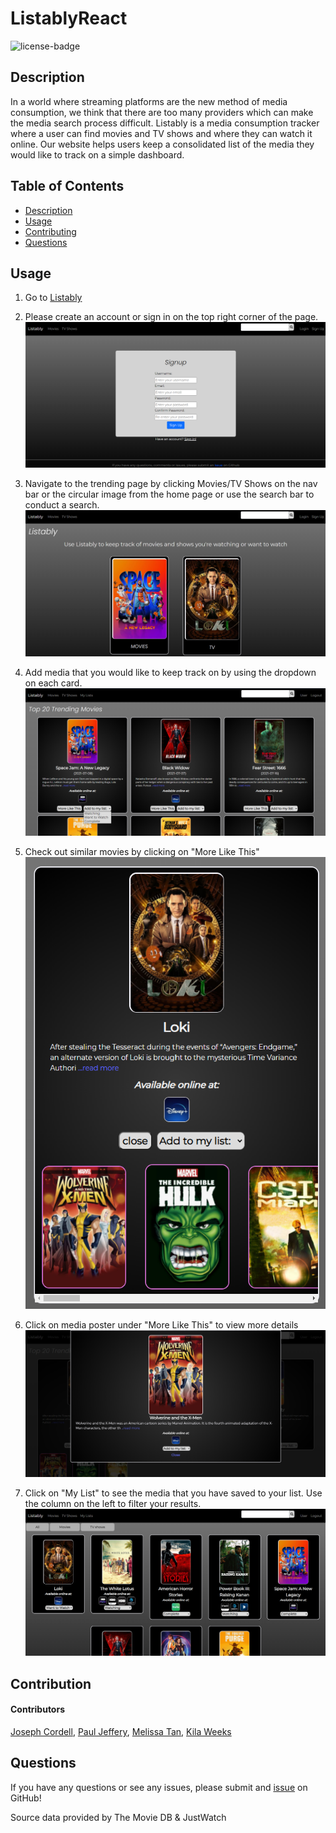 # ListablyReact

![license-badge](https://img.shields.io/badge/license-MIT-yellow)

## Description
In a world where streaming platforms are the new method of media consumption, we think that there are too many providers which can make the media search process difficult. Listably is a media consumption tracker where a user can find movies and TV shows and where they can watch it online. Our website helps users keep a consolidated list of the media they would like to track on a simple dashboard.

## Table of Contents
- [Description](#description)
- [Usage](#usage)
- [Contributing](#contributing)
- [Questions](#questions)

## Usage
1. Go to [Listably](https://listably.herokuapp.com/)
	
2. Please create an account or sign in on the top right corner of the page.
	![Screenshot of the Listably Homepage](./assets/images/signup.png)

3. Navigate to the trending page by clicking Movies/TV Shows on the nav bar or the circular image from the home page or use the search bar to conduct a search.</br>
	![Screenshot of the Listably Homepage](./assets/images/homepage.png)

4. Add media that you would like to keep track on by using the dropdown on each card. <br>
    ![Screenshot of the Listably Trending movies](./assets/images/add-media.png)

5. Check out similar movies by clicking on "More Like This" <br>
    ![Screenshot of the Listably Similar Media](./assets/images/similar-media.png)

6. Click on media poster under "More Like This" to view more details <br>
![Screenshot of the Listably Similar Modal](./assets/images/similar-modal.png)

7. Click on "My List" to see the media that you have saved to your list. Use the column on the left to filter your results.
    ![Screenshot of the Listably User Page](./assets/images/user-list.png)

## Contribution
#### Contributors
[Joseph Cordell](https://github.com/JosephCordell), 
[Paul Jeffery](https://github.com/Paulndrwjeffrey), 
[Melissa Tan](https://github.com/melissa-tan), 
[Kila Weeks](https://github.com/kilaweeks)


## Questions
If you have any questions or see any issues, please submit and [issue](https://github.com/JosephCordell/Listably/issues) on GitHub!

Source data provided by The Movie DB & JustWatch



